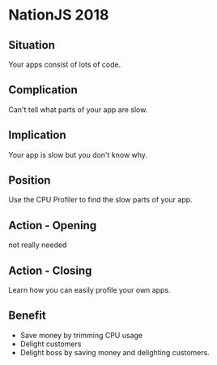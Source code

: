 # NationJS 2018

## Situation

Your apps consist of lots of code.

## Complication

Can't tell what parts of your app are slow.

## Implication

Your app is slow but you don't know why.

## Position

Use the CPU Profiler to find the slow parts of your app.

## Action - Opening

not really needed

## Action - Closing

Learn how you can easily profile your own apps.

## Benefit

* Save money by trimming CPU usage
* Delight customers
* Delight boss by saving money and delighting customers.
